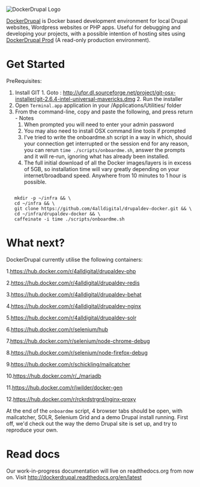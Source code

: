 ![DockerDrupal Logo](https://raw.githubusercontent.com/4alldigital/drupaldev-docker/master/docs/images/drupal-docker-logo-monochrome.png)

[DockerDrupal](https://www.4alldigital.io/docker-drupal) is Docker based development environment for local Drupal websites, Wordpress websites or PHP apps. Useful for debugging and developing your projects, with a possible intention of hosting sites using [DockerDrupal Prod](https://github.com/4alldigital/drupalprod-docker) (A read-only production environment).

# Get Started

  PreRequisites:
  1. Install GIT
    1. Goto : http://ufpr.dl.sourceforge.net/project/git-osx-installer/git-2.6.4-intel-universal-mavericks.dmg
    2. Run the installer
  1. Open `Terminal.app` application in your /Applications/Utilities/ folder
  2. From the command-line, copy and paste the following, and press return
    - Notes
      1. When prompted you will need to enter your admin password
      2. You may also need to install OSX command line tools if prompted
      3. I've tried to write the onboardme.sh script in a way in which, should your connection get interrupted or the session end for any reason, you can rerun ```time ./scripts/onboardme.sh```, answer the prompts and it will re-run, ignoring what has already been installed.
      4. The full initial download of all the Docker images/layers is in excess of 5GB, so installation time will vary greatly depending on your internet/broadband speed.  Anywhere from 10 minutes to 1 hour is possible.

  ```

     mkdir -p ~/infra && \
     cd ~/infra && \
     git clone https://github.com/4alldigital/drupaldev-docker.git && \
     cd ~/infra/drupaldev-docker && \
     caffeinate -i time ./scripts/onboardme.sh

  ```

# What next?

DockerDrupal currently utilise the following containers:

 1.https://hub.docker.com/r/4alldigital/drupaldev-php
 
 2.https://hub.docker.com/r/4alldigital/drupaldev-redis
 
 3.https://hub.docker.com/r/4alldigital/drupaldev-behat
 
 4.https://hub.docker.com/r/4alldigital/drupaldev-nginx
 
 5.https://hub.docker.com/r/4alldigital/drupaldev-solr
 
 6.https://hub.docker.com/r/selenium/hub
 
 7.https://hub.docker.com/r/selenium/node-chrome-debug
 
 8.https://hub.docker.com/r/selenium/node-firefox-debug
 
 9.https://hub.docker.com/r/schickling/mailcatcher
 
 10.https://hub.docker.com/r/_/mariadb
 
 11.https://hub.docker.com/r/jwilder/docker-gen
 
 12.https://hub.docker.com/r/rckrdstrgrd/nginx-proxy



  At the end of the `onboardme` script, 4 browser tabs should be open, with mailcatcher, SOLR, Selenium Grid and a demo Drupal install running.  First off, we'd check out the way the demo Drupal site is set up, and try to reproduce your own.


# Read docs

Our work-in-progress documentation will live on readthedocs.org from now on. Visit http://dockerdrupal.readthedocs.org/en/latest
